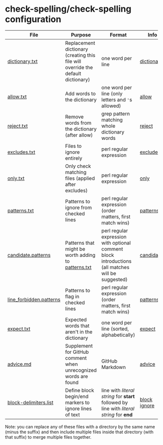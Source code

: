 # check-spelling/check-spelling configuration

| File                                               | Purpose                                                                          | Format                                                                                            | Info                                                                                                 |
| -------------------------------------------------- | -------------------------------------------------------------------------------- | ------------------------------------------------------------------------------------------------- | ---------------------------------------------------------------------------------------------------- |
| [dictionary.txt](dictionary.txt)                   | Replacement dictionary (creating this file will override the default dictionary) | one word per line                                                                                 | [dictionary](https://github.com/check-spelling/check-spelling/wiki/Configuration#dictionary)         |
| [allow.txt](allow.txt)                             | Add words to the dictionary                                                      | one word per line (only letters and `'`s allowed)                                                 | [allow](https://github.com/check-spelling/check-spelling/wiki/Configuration#allow)                   |
| [reject.txt](reject.txt)                           | Remove words from the dictionary (after allow)                                   | grep pattern matching whole dictionary words                                                      | [reject](https://github.com/check-spelling/check-spelling/wiki/Configuration-Examples%3A-reject)     |
| [excludes.txt](excludes.txt)                       | Files to ignore entirely                                                         | perl regular expression                                                                           | [excludes](https://github.com/check-spelling/check-spelling/wiki/Configuration-Examples%3A-excludes) |
| [only.txt](only.txt)                               | Only check matching files (applied after excludes)                               | perl regular expression                                                                           | [only](https://github.com/check-spelling/check-spelling/wiki/Configuration-Examples%3A-only)         |
| [patterns.txt](patterns.txt)                       | Patterns to ignore from checked lines                                            | perl regular expression (order matters, first match wins)                                         | [patterns](https://github.com/check-spelling/check-spelling/wiki/Configuration-Examples%3A-patterns) |
| [candidate.patterns](candidate.patterns)           | Patterns that might be worth adding to [patterns.txt](patterns.txt)              | perl regular expression with optional comment block introductions (all matches will be suggested) | [candidates](https://github.com/check-spelling/check-spelling/wiki/Feature:-Suggest-patterns)        |
| [line_forbidden.patterns](line_forbidden.patterns) | Patterns to flag in checked lines                                                | perl regular expression (order matters, first match wins)                                         | [patterns](https://github.com/check-spelling/check-spelling/wiki/Configuration-Examples%3A-patterns) |
| [expect.txt](expect.txt)                           | Expected words that aren't in the dictionary                                     | one word per line (sorted, alphabetically)                                                        | [expect](https://github.com/check-spelling/check-spelling/wiki/Configuration#expect)                 |
| [advice.md](advice.md)                             | Supplement for GitHub comment when unrecognized words are found                  | GitHub Markdown                                                                                   | [advice](https://github.com/check-spelling/check-spelling/wiki/Configuration-Examples%3A-advice)     |
| [block-delimiters.list](block-delimiters.list)     | Define block begin/end markers to ignore lines of text                           | line with _literal string_ for **start** followed by line with _literal string_ for **end**       | [block ignore](https://github.com/check-spelling/check-spelling/wiki/Feature%3A-Block-Ignore#status) |

Note: you can replace any of these files with a directory by the same name (minus the suffix)
and then include multiple files inside that directory (with that suffix) to merge multiple files together.
